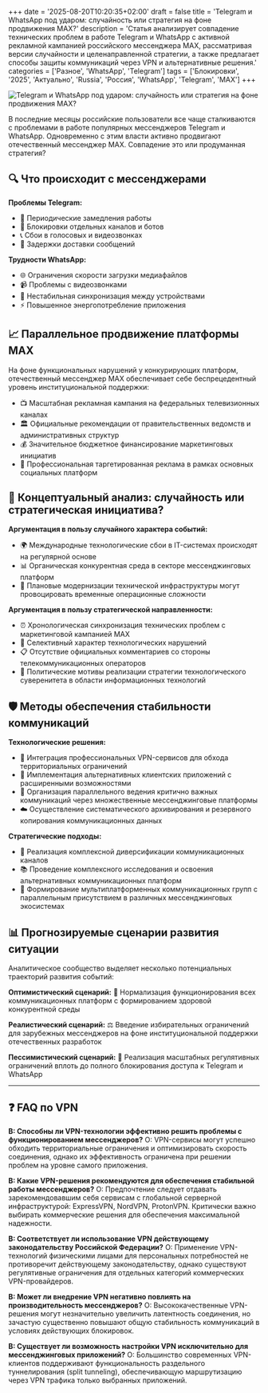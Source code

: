 +++
date = '2025-08-20T10:20:35+02:00'
draft = false
title = 'Telegram и WhatsApp под ударом: случайность или стратегия на фоне продвижения MAX?'
description = 'Статья анализирует совпадение технических проблем в работе Telegram и WhatsApp с активной рекламной кампанией российского мессенджера MAX, рассматривая версии случайности и целенаправленной стратегии, а также предлагает способы защиты коммуникаций через VPN и альтернативные решения.'
categories = ['Разное', 'WhatsApp', 'Telegram']
tags = ['Блокировки', '2025', 'Актуально', 'Russia', 'Россия', 'WhatsApp', 'Telegram', 'MAX']
+++

![Telegram и WhatsApp под ударом: случайность или стратегия на фоне продвижения MAX?](https://imagestoring.fra1.cdn.digitaloceanspaces.com/FF70D5E4-42F3-4ADC-9BA7-E90927490C8A.png)

В последние месяцы российские пользователи все чаще сталкиваются с проблемами в работе популярных мессенджеров Telegram и WhatsApp. Одновременно с этим власти активно продвигают отечественный мессенджер MAX. Совпадение это или продуманная стратегия?

## 🔍 Что происходит с мессенджерами

**Проблемы Telegram:**
- 📱 Периодические замедления работы
- 🚫 Блокировки отдельных каналов и ботов  
- 📞 Сбои в голосовых и видеозвонках
- 💬 Задержки доставки сообщений

**Трудности WhatsApp:**
- 🌐 Ограничения скорости загрузки медиафайлов
- 📹 Проблемы с видеозвонками
- 🔄 Нестабильная синхронизация между устройствами
- ⚡ Повышенное энергопотребление приложения

## 📈 Параллельное продвижение платформы MAX

На фоне функциональных нарушений у конкурирующих платформ, отечественный мессенджер MAX обеспечивает себе беспрецедентный уровень институциональной поддержки:

- 📺 Масштабная рекламная кампания на федеральных телевизионных каналах
- 🏛️ Официальные рекомендации от правительственных ведомств и административных структур
- 💰 Значительное бюджетное финансирование маркетинговых инициатив
- 🎯 Профессиональная таргетированная реклама в рамках основных социальных платформ

## 🤔 Концептуальный анализ: случайность или стратегическая инициатива?

**Аргументация в пользу случайного характера событий:**
- 🌍 Международные технологические сбои в IT-системах происходят на регулярной основе
- 📊 Органическая конкурентная среда в секторе мессенджинговых платформ
- 🔧 Плановые модернизации технической инфраструктуры могут провоцировать временные операционные сложности

**Аргументация в пользу стратегической направленности:**
- ⏰ Хронологическая синхронизация технических проблем с маркетинговой кампанией MAX
- 🎯 Селективный характер технологических нарушений
- 📋 Отсутствие официальных комментариев со стороны телекоммуникационных операторов
- 💼 Политические мотивы реализации стратегии технологического суверенитета в области информационных технологий

## 🛡️ Методы обеспечения стабильности коммуникаций

**Технологические решения:**
- 🔐 Интеграция профессиональных VPN-сервисов для обхода территориальных ограничений
- 🔄 Имплементация альтернативных клиентских приложений с расширенными возможностями
- 📱 Организация параллельного ведения критично важных коммуникаций через множественные мессенджинговые платформы
- ☁️ Осуществление систематического архивирования и резервного копирования коммуникационных данных

**Стратегические подходы:**
- 🎯 Реализация комплексной диверсификации коммуникационных каналов
- 📚 Проведение комплексного исследования и освоения альтернативных коммуникационных платформ
- 🤝 Формирование мультиплатформенных коммуникационных групп с параллельным присутствием в различных мессенджинговых экосистемах

## 📊 Прогнозируемые сценарии развития ситуации

Аналитическое сообщество выделяет несколько потенциальных траекторий развития событий:

**Оптимистический сценарий:** 🌟 Нормализация функционирования всех коммуникационных платформ с формированием здоровой конкурентной среды

**Реалистический сценарий:** ⚖️ Введение избирательных ограничений для зарубежных мессенджеров на фоне институциональной поддержки отечественных разработок

**Пессимистический сценарий:** 🚫 Реализация масштабных регулятивных ограничений вплоть до полного блокирования доступа к Telegram и WhatsApp

---

## ❓ FAQ по VPN

**В: Способны ли VPN-технологии эффективно решить проблемы с функционированием мессенджеров?**
О: VPN-сервисы могут успешно обходить территориальные ограничения и оптимизировать скорость соединения, однако их эффективность ограничена при решении проблем на уровне самого приложения.

**В: Какие VPN-решения рекомендуются для обеспечения стабильной работы мессенджеров?**
О: Предпочтение следует отдавать зарекомендовавшим себя сервисам с глобальной серверной инфраструктурой: ExpressVPN, NordVPN, ProtonVPN. Критически важно выбирать коммерческие решения для обеспечения максимальной надежности.

**В: Соответствует ли использование VPN действующему законодательству Российской Федерации?**
О: Применение VPN-технологий физическими лицами для персональных потребностей не противоречит действующему законодательству, однако существуют регулятивные ограничения для отдельных категорий коммерческих VPN-провайдеров.

**В: Может ли внедрение VPN негативно повлиять на производительность мессенджеров?**
О: Высококачественные VPN-решения могут незначительно увеличить латентность соединения, но зачастую существенно повышают общую стабильность коммуникаций в условиях действующих блокировок.

**В: Существует ли возможность настройки VPN исключительно для мессенджинговых приложений?**
О: Большинство современных VPN-клиентов поддерживают функциональность раздельного туннелирования (split tunneling), обеспечивающую маршрутизацию через VPN трафика только выбранных приложений.